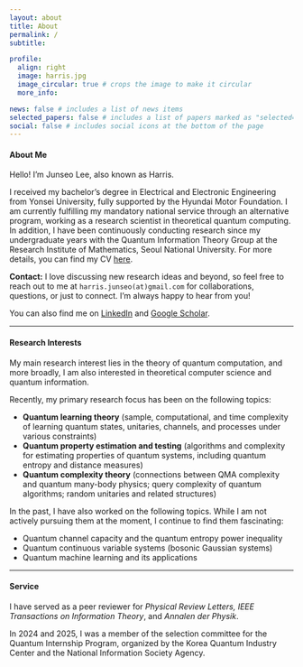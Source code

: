 ```yaml
---
layout: about
title: About
permalink: /
subtitle:

profile:
  align: right
  image: harris.jpg
  image_circular: true # crops the image to make it circular
  more_info:

news: false # includes a list of news items
selected_papers: false # includes a list of papers marked as "selected={true}"
social: false # includes social icons at the bottom of the page
---
```


#### **About Me**
Hello! I’m Junseo Lee, also known as Harris.

I received my bachelor’s degree in Electrical and Electronic Engineering from Yonsei University, fully supported by the Hyundai Motor Foundation. I am currently fulfilling my mandatory national service through an alternative program, working as a research scientist in theoretical quantum computing. In addition, I have been continuously conducting research since my undergraduate years with the Quantum Information Theory Group at the Research Institute of Mathematics, Seoul National University. For more details, you can find my CV [here](/assets/pdf/cv_harris_junseo.pdf).

**Contact:** I love discussing new research ideas and beyond, so feel free to reach out to me at `harris.junseo(at)gmail.com` for collaborations, questions, or just to connect. I’m always happy to hear from you!

You can also find me on [LinkedIn](http://www.linkedin.com/in/harris-quantum) and [Google Scholar](https://scholar.google.co.kr/citations?user=mal5ZI8AAAAJ&hl=ko).

---
#### **Research Interests**
My main research interest lies in the theory of quantum computation, and more broadly, I am also interested in theoretical computer science and quantum information.

Recently, my primary research focus has been on the following topics:
- **Quantum learning theory** (sample, computational, and time complexity of learning quantum states, unitaries, channels, and processes under various constraints)
- **Quantum property estimation and testing** (algorithms and complexity for estimating properties of quantum systems, including quantum entropy and distance measures)
- **Quantum complexity theory** (connections between QMA complexity and quantum many-body physics; query complexity of quantum algorithms; random unitaries and related structures)

In the past, I have also worked on the following topics. While I am not actively pursuing them at the moment, I continue to find them fascinating:
- Quantum channel capacity and the quantum entropy power inequality
- Quantum continuous variable systems (bosonic Gaussian systems)
- Quantum machine learning and its applications

---
#### **Service**
I have served as a peer reviewer for *Physical Review Letters, IEEE Transactions on Information Theory*, and *Annalen der Physik*.

In 2024 and 2025, I was a member of the selection committee for the Quantum Internship Program, organized by the Korea Quantum Industry Center and the National Information Society Agency.